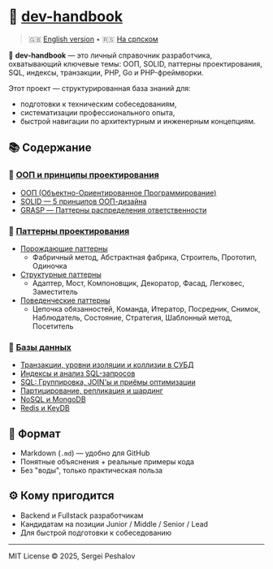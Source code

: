 # 📘 [dev-handbook](dev-handbook.ru.md)

> 🇬🇧 [English version](README.md) • 🇷🇸 [На српском](README.sr.md)

🧠 **dev-handbook** — это личный справочник разработчика, охватывающий ключевые темы: ООП, SOLID, паттерны проектирования, SQL, индексы, транзакции, PHP, Go и PHP-фреймворки.

Этот проект — структурированная база знаний для:
- подготовки к техническим собеседованиям,
- систематизации профессионального опыта,
- быстрой навигации по архитектурным и инженерным концепциям.

## 📚 Содержание

### 🧠 [ООП и принципы проектирования](dev-handbook.ru.md#-ооп-и-принципы-проектирования)
- [ООП (Объектно-Ориентированное Программирование)](dev-handbook.ru.md#-ооп-объектно-ориентированное-программирование)
- [SOLID — 5 принципов ООП-дизайна](dev-handbook.ru.md#-solid--5-принципов-ооп-дизайна)
- [GRASP — Паттерны распределения ответственности](dev-handbook.ru.md#-grasp--паттерны-распределения-ответственности)

### 🎯 [Паттерны проектирования](dev-handbook.ru.md#-паттерны-проектирования)
- [Порождающие паттерны](dev-handbook.ru.md#-порождающие-паттерны)
  - Фабричный метод, Абстрактная фабрика, Строитель, Прототип, Одиночка
- [Структурные паттерны](dev-handbook.ru.md#-структурные-паттерны)
  - Адаптер, Мост, Компоновщик, Декоратор, Фасад, Легковес, Заместитель
- [Поведенческие паттерны](dev-handbook.ru.md#-поведенческие-паттерны-проектирования)
  - Цепочка обязанностей, Команда, Итератор, Посредник, Снимок, Наблюдатель, Состояние, Стратегия, Шаблонный метод, Посетитель

### 💾 [Базы данных](dev-handbook.ru.md#-базы-данных)
- [Транзакции, уровни изоляции и коллизии в СУБД](dev-handbook.ru.md#-транзакции-уровни-изоляции-и-коллизии-в-субд)
- [Индексы и анализ SQL-запросов](dev-handbook.ru.md#-индексы-и-анализ-sql-запросов-explain)
- [SQL: Группировка, JOIN'ы и приёмы оптимизации](dev-handbook.ru.md#-sql-группировка-joinы-и-приёмы-оптимизации-сложных-запросов)
- [Партицирование, репликация и шардинг](dev-handbook.ru.md#-партицирование-репликация-и-шардинг-в-субд)
- [NoSQL и MongoDB](dev-handbook.ru.md#-введение-в-nosql-и-mongodb)
- [Redis и KeyDB](dev-handbook.ru.md#-redis-и-keydb-основы-архитектура-и-преимущества)

## 📎 Формат

- Markdown (`.md`) — удобно для GitHub
- Понятные объяснения + реальные примеры кода
- Без "воды", только практическая польза

## ⚙ Кому пригодится

- Backend и Fullstack разработчикам
- Кандидатам на позиции Junior / Middle / Senior / Lead
- Для быстрой подготовки к собеседованию

---

MIT License © 2025, Sergei Peshalov

